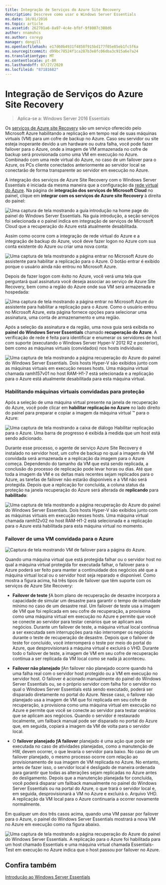 ```yaml
---
title: Integração de Serviços do Azure Site Recovery
description: Descreve como usar o Windows Server Essentials
ms.date: 10/01/2016
ms.topic: article
ms.assetid: 262701a6-8a97-4c4e-bfbf-9f8007c308d6
author: nnamuhcs
ms.author: coreyp
manager: dongill
ms.openlocfilehash: e17d60b4931f4858f915bd177f05e85eb1fc5f6a
ms.sourcegitcommit: d99bc78524f1ca287b3e8fc06dba3c915a6e7a24
ms.translationtype: MT
ms.contentlocale: pt-BR
ms.lasthandoff: 07/27/2020
ms.locfileid: "87181682"
---
```

# <a name="azure-site-recovery-services-integration"></a>Integração de Serviços do Azure Site Recovery

>Aplica-se a: Windows Server 2016 Essentials

Os [serviços de Azure site Recovery](https://docs.microsoft.com/azure/site-recovery/) são um serviço oferecido pelo Microsoft Azure habilitando a replicação em tempo real de suas máquinas virtuais (VM) para um cofre de backup no Azure. Caso seu servidor ou site esteja inoperante devido a um hardware ou outra falha, você pode fazer failover para o Azure, onde a imagem de VM armazenada no cofre de backup será provisionada como uma VM em execução no Azure. Combinado com uma rede virtual do Azure, no caso de um failover para o Azure, os PCs cliente conectados anteriormente ao servidor local se conectarão de forma transparente ao servidor em execução no Azure.

A integração dos serviços de Azure Site Recovery com o Windows Server Essentials é iniciada da mesma maneira que a configuração da [rede virtual do Azure](azure-virtual-network-integration.md). Na página de **integração dos serviços de Microsoft Cloud** no painel, clique em **integrar com os serviços de Azure site Recovery** à direita do painel:

![Uma captura de tela mostrando a guia introdução na home page do painel do Windows Server Essentials. Na guia introdução, a seção serviços foi selecionada e o painel indica em integração de serviços de Microsoft Cloud que a recuperação do Azure está atualmente desabilitada.](media/azure-site-recovery-1.PNG)

Assim como ocorre com a integração de rede virtual do Azure e a integração de backup do Azure, você deve fazer logon no Azure com sua conta existente do Azure ou criar uma nova conta:

![Uma captura de tela mostrando a página entrar no Microsoft Azure do assistente para habilitar a replicação para o Azure. O botão entrar é exibido porque o usuário ainda não entrou no Microsoft Azure.](media/azure-site-recovery-2.PNG)

Depois de fazer logon com êxito no Azure, você verá uma tela que perguntará qual assinatura você deseja associar ao serviço de Azure Site Recovery, bem como a região do Azure onde sua VM será armazenada e hospedada:

![Uma captura de tela mostrando a página entrar no Microsoft Azure do assistente para habilitar a replicação para o Azure. Como o usuário entrou no Microsoft Azure, esta página fornece opções para selecionar uma assinatura, uma conta de armazenamento e uma região.](media/azure-site-recovery-3.PNG)

Após a seleção da assinatura e da região, uma nova guia será exibida no **painel do Windows Server Essentials** chamado **recuperação do Azure**. A verificação de rede é feita para identificar e enumerar os servidores de host com suporte (executando o Windows Server Hyper-V 2012 R2 e posterior), bem como as máquinas virtuais (convidados) nos hosts individuais:

![Uma captura de tela mostrando a página recuperação do Azure do painel do Windows Server Essentials. Dois hosts Hyper-V são exibidos junto com as máquinas virtuais em execução nesses hosts. Uma máquina virtual chamada ramh157v01 no host RAM-H1-7 está selecionada e a replicação para o Azure está atualmente desabilitada para esta máquina virtual.](media/azure-site-recovery-4.PNG)

### <a name="enabling-guest-virtual-machines-for-protection"></a>Habilitando máquinas virtuais convidadas para proteção

Após a seleção de uma máquina virtual presente na janela de recuperação do Azure, você pode clicar em **habilitar replicação no Azure** no lado direito do painel para preparar e copiar a imagem da máquina virtual &trade; para o Azure:

![Uma captura de tela mostrando a caixa de diálogo Habilitar replicação para o Azure. Uma barra de progresso é exibida à medida que um host está sendo adicionado.](media/azure-site-recovery-5.PNG)

Durante esse processo, o agente de serviço Azure Site Recovery é instalado no servidor host, um cofre de backup no qual a imagem da VM convidada será armazenada e a replicação da imagem para o Azure começa. Dependendo do tamanho da VM que está sendo replicada, a conclusão do processo de replicação pode levar horas ou dias. Até que toda a imagem da VM e os deltas mais recentes sejam replicados para o Azure, as tarefas de failover não estarão disponíveis e a VM não será protegida. Depois que a replicação for concluída, a coluna status da proteção na janela recuperação do Azure será alterada de **replicando** para **habilitado**:

![Uma captura de tela mostrando a página recuperação do Azure do painel do Windows Server Essentials. Dois hosts Hyper-V são exibidos junto com as máquinas virtuais em execução nesses hosts. Uma máquina virtual chamada ramh12v02 no host RAM-H1-2 está selecionada e a replicação para o Azure está habilitada para esta máquina virtual no momento.](media/azure-site-recovery-6.PNG)

### <a name="failover-of-a-guest-vm-to-azure"></a>Failover de uma VM convidada para o Azure

![Captura de tela mostrando VM de failover para a página do Azure.](media/azure-site-recovery-7.PNG)

Quando uma máquina virtual que está protegida falhar ou o servidor host no qual a máquina virtual protegida for executada falhar, o failover para o Azure poderá ser feito para manter a continuidade dos negócios até que a máquina virtual local ou o servidor host seja reparado e disponível. Como mostra a figura acima, há três tipos de failover que têm suporte com os serviços de Azure Site Recovery:

-   **Failover de teste** ƒA bom plano de recuperação de desastre incorpora a capacidade de simular um desastre para garantir o tempo de inatividade mínimo no caso de um desastre real. Um failover de teste usa a imagem de VM que foi replicada em seu cofre de recuperação, a provisiona como uma máquina virtual em execução no Azure e permite que você se conecte ao servidor para testar cenários que se aplicam aos negócios. Durante um failover de teste, a máquina virtual local continua a ser executada sem interrupções para não interromper os negócios durante o teste de recuperação de desastre. Depois que o failover de teste for concluído, você interromperá o teste por meio do portal do Azure, que desprovisionará a máquina virtual e excluirá o VHD. Durante todo o failover de teste, a imagem de VM em seu cofre de recuperação continua a ser replicada da VM local como se nada já aconteceu.

-   **Failover não planejado** ƒAn failover não planejado ocorre quando há uma falha real com o servidor host protegido ou a VM em execução no servidor host. O failover é acionado manualmente do painel do Windows Server Essentials ou, se o próprio servidor com falha for o servidor no qual o Windows Server Essentials está sendo executado, poderá ser disparado diretamente no portal do Azure. Nesse caso, o failover não planejado usa a imagem de VM que foi replicada em seu cofre de recuperação, a provisiona como uma máquina virtual em execução no Azure e permite que você se conecte ao servidor para testar cenários que se aplicam aos negócios. Quando o servidor é restaurado localmente, um failback manual pode ser disparado no portal do Azure que, em seguida, copiará a imagem da VM de volta para o servidor local.

-   O **failover planejado ƒA failover** planejado é uma ação que pode ser executada no caso de atividades planejadas, como a manutenção de HW, devem ocorrer, o que levaria o servidor para baixo. No caso de um failover planejado, o mesmo processo ocorre com relação ao provisionamento de sua imagem de VM replicada no Azure. No entanto, antes de fazer isso, o servidor local é desligado de maneira ordenada para garantir que todas as alterações sejam replicadas no Azure antes do desligamento. Depois que a manutenção planejada for concluída, você poderá disparar um failback manualmente no painel do Windows Server Essentials ou na portal do Azure, o que trará o servidor local e, em seguida, desprovisionará a VM no Azure e excluirá o. Arquivo VHD. A replicação da VM local para o Azure continuaria a ocorrer novamente normalmente.

Em qualquer um dos três casos acima, quando uma VM passar por failover para o Azure, o painel do Windows Server Essentials mostrará a nova VM no Azure em execução como na figura abaixo.

![Uma captura de tela mostrando a página recuperação do Azure do painel do Windows Server Essentials. A replicação para o Azure foi habilitada para um host chamado Essentials e uma máquina virtual chamada Essentials-Test em execução no Azure indica que o host passou por failover no Azure.](media/azure-site-recovery-8.PNG)

<a name="see-also"></a>Confira também
--------
[Introdução ao Windows Server Essentials](get-started.md)
